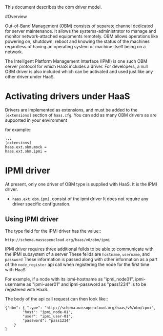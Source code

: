 This document describes the obm driver model.

#Overview

Out-of-Band Management (OBM) consists of separate channel dedicated for server maintenance.
It allows the systems-administrator to manage and monitor network-attached equipments remotely. 
OBM allows operations like powering on, shutdown, reboot and knowing the status of the machines 
regardless of having an operating system or machine itself being on a network. 

The Intelligent Platform Management Interface (IPMI) is one such OBM server protocol for which
HaaS includes a driver. For developers, a null OBM driver is also included which can be activated
and used just like any other driver under HaaS. 


# Activating drivers under HaaS

Drivers are implemented as extensions, and must be added to the 
`[extensions]` section of `haas.cfg`. You can add as many OBM 
drivers as are supported in your environment

for example::

    ...
    [extensions]
    haas.ext.obm.mock = 
    haas.ext.obm.ipmi =


# IPMI driver

At present, only one driver of OBM type is supplied with HaaS.
It is the IPMI driver. 

* `haas.ext.obm.ipmi`, consist of the ipmi driver
    It does not require any driver specific configuration.

## Using IPMI driver

The type field for the IPMI driver has the value::

    http://schema.massopencloud.org/haas/v0/obm/ipmi


IPMI driver requires three additional feilds 
to be able to communicate with the IPMI subsystem of a server 
These feilds are `hostname`, `username`, and `password`
These information is passed along with other information as a part of 
the `node_register` api call when registering the node for the first time
with HaaS

For example, if a node with its ipmi-hostname as "ipmi_node01", ipmi-username as "ipmi-user01"
and ipmi-password as "pass1234" is to be registered with HaaS. 

The body of the api call request can then look like::

    {"obm": { "type": "http://schema.massopencloud.org/haas/v0/obm/ipmi",
    		"host": "ipmi_node-01",
    		"user": "ipmi_user-01",
    		"password": "pass1234"
   	    }
    }

